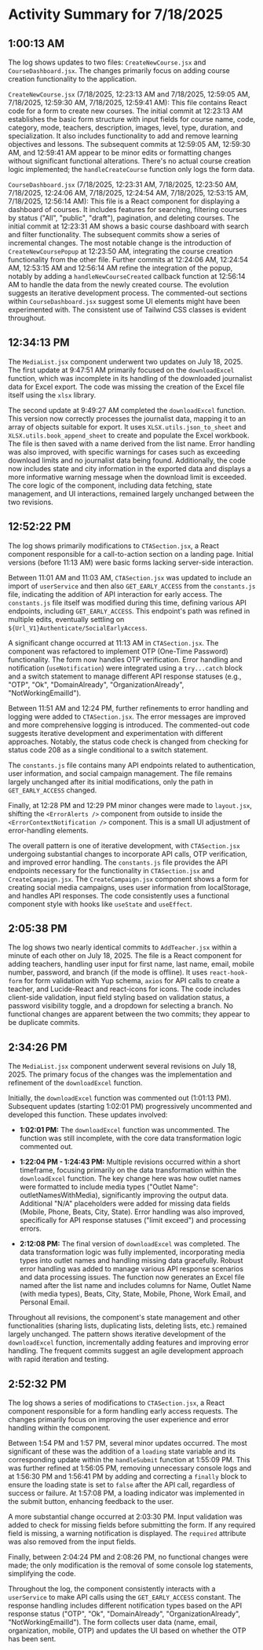 # Activity Summary for 7/18/2025

## 1:00:13 AM
The log shows updates to two files: `CreateNewCourse.jsx` and `CourseDashboard.jsx`.  The changes primarily focus on adding course creation functionality to the application.

`CreateNewCourse.jsx` (7/18/2025, 12:23:13 AM and 7/18/2025, 12:59:05 AM, 7/18/2025, 12:59:30 AM, 7/18/2025, 12:59:41 AM): This file contains React code for a form to create new courses.  The initial commit at 12:23:13 AM establishes the basic form structure with input fields for course name, code, category, mode, teachers, description, images, level, type, duration, and specialization. It also includes functionality to add and remove learning objectives and lessons. The subsequent commits at 12:59:05 AM, 12:59:30 AM, and 12:59:41 AM appear to be minor edits or formatting changes without significant functional alterations.  There's no actual course creation logic implemented; the `handleCreateCourse` function only logs the form data.


`CourseDashboard.jsx` (7/18/2025, 12:23:31 AM, 7/18/2025, 12:23:50 AM, 7/18/2025, 12:24:06 AM, 7/18/2025, 12:24:54 AM, 7/18/2025, 12:53:15 AM, 7/18/2025, 12:56:14 AM): This file is a React component for displaying a dashboard of courses. It includes features for searching, filtering courses by status ("All", "public", "draft"), pagination, and deleting courses.  The initial commit at 12:23:31 AM shows a basic course dashboard with search and filter functionality.  The subsequent commits show a series of incremental changes.  The most notable change is the introduction of `CreateNewCoursePopup` at 12:23:50 AM, integrating the course creation functionality from the other file. Further commits at 12:24:06 AM, 12:24:54 AM, 12:53:15 AM and 12:56:14 AM refine the integration of the popup, notably by adding a `handleNewCourseCreated` callback function at 12:56:14 AM to handle the data from the newly created course.  The evolution suggests an iterative development process.  The commented-out sections within `CourseDashboard.jsx` suggest some UI elements might have been experimented with.  The consistent use of Tailwind CSS classes is evident throughout.


## 12:34:13 PM
The `MediaList.jsx` component underwent two updates on July 18, 2025.  The first update at 9:47:51 AM primarily focused on the `downloadExcel` function, which was incomplete in its handling of the downloaded journalist data for Excel export.  The code was missing the creation of the Excel file itself using the `xlsx` library.

The second update at 9:49:27 AM completed the `downloadExcel` function.  This version now correctly processes the journalist data, mapping it to an array of objects suitable for export.  It uses `XLSX.utils.json_to_sheet` and `XLSX.utils.book_append_sheet` to create and populate the Excel workbook. The file is then saved with a name derived from the list name.  Error handling was also improved, with specific warnings for cases such as exceeding download limits and no journalist data being found.  Additionally, the code now includes state and city information in the exported data and displays a more informative warning message when the download limit is exceeded.  The core logic of the component, including data fetching, state management, and UI interactions, remained largely unchanged between the two revisions.


## 12:52:22 PM
The log shows primarily modifications to `CTASection.jsx`, a React component responsible for a call-to-action section on a landing page.  Initial versions (before 11:13 AM) were basic forms lacking server-side interaction.

Between 11:01 AM and 11:03 AM, `CTASection.jsx` was updated to include an import of `userService` and then also `GET_EARLY_ACCESS` from the `constants.js` file, indicating the addition of API interaction for early access.  The `constants.js` file itself was modified during this time, defining various API endpoints, including `GET_EARLY_ACCESS`. This endpoint's path was refined in multiple edits, eventually settling on `${Url_V1}Authenticate/SocialEarlyAccess`.

A significant change occurred at 11:13 AM in `CTASection.jsx`.  The component was refactored to implement OTP (One-Time Password) functionality. The form now handles OTP verification.  Error handling and notification (`useNotification`) were integrated using a `try...catch` block and a switch statement to manage different API response statuses (e.g., "OTP", "Ok", "DomainAlready", "OrganizationAlready", "NotWorkingEmailId").


Between 11:51 AM and 12:24 PM, further refinements to error handling and logging were added to `CTASection.jsx`.  The error messages are improved and more comprehensive logging is introduced. The commented-out code suggests iterative development and experimentation with different approaches. Notably, the status code check is changed from checking for status code 208 as a single conditional to a switch statement.

The `constants.js` file contains many API endpoints related to authentication, user information, and social campaign management. The file remains largely unchanged after its initial modifications, only the path in `GET_EARLY_ACCESS` changed.

Finally, at 12:28 PM and 12:29 PM minor changes were made to `layout.jsx`, shifting the `<ErrorAlerts />` component from outside to inside the `<ErrorContextNotification />` component. This is a small UI adjustment of error-handling elements.

The overall pattern is one of iterative development, with `CTASection.jsx` undergoing substantial changes to incorporate API calls, OTP verification, and improved error handling.  The `constants.js` file provides the API endpoints necessary for the functionality in `CTASection.jsx` and  `CreateCampaign.jsx`. The `CreateCampaign.jsx` component shows a form for creating social media campaigns, uses user information from localStorage, and handles API responses.  The code consistently uses a functional component style with hooks like `useState` and `useEffect`.


## 2:05:38 PM
The log shows two nearly identical commits to `AddTeacher.jsx` within a minute of each other on July 18, 2025.  The file is a React component for adding teachers, handling user input for first name, last name, email, mobile number, password, and branch (if the mode is offline). It uses `react-hook-form` for form validation with Yup schema,  `axios` for API calls to create a teacher, and Lucide-React and react-icons for icons.  The code includes client-side validation, input field styling based on validation status, a password visibility toggle, and a dropdown for selecting a branch.  No functional changes are apparent between the two commits; they appear to be duplicate commits.


## 2:34:26 PM
The `MediaList.jsx` component underwent several revisions on July 18, 2025.  The primary focus of the changes was the implementation and refinement of the `downloadExcel` function.

Initially, the `downloadExcel` function was commented out (1:01:13 PM).  Subsequent updates (starting 1:02:01 PM) progressively uncommented and developed this function.  These updates involved:

* **1:02:01 PM:** The `downloadExcel` function was uncommented. The function was still incomplete, with the core data transformation logic commented out.

* **1:22:04 PM - 1:24:43 PM:** Multiple revisions occurred within a short timeframe, focusing primarily on the data transformation within the `downloadExcel` function.  The key change here was  how outlet names were formatted to include media types ("Outlet Name": outletNamesWithMedia), significantly improving the output data.  Additional "N/A" placeholders were added for missing data fields (Mobile, Phone, Beats, City, State). Error handling was also improved, specifically for API response statuses ("limit exceed") and processing errors.

* **2:12:08 PM:** The final version of `downloadExcel` was completed. The data transformation logic was fully implemented, incorporating media types into outlet names and handling missing data gracefully.  Robust error handling was added to manage various API response scenarios and data processing issues. The function now generates an Excel file named after the list name and includes columns for Name, Outlet Name (with media types), Beats, City, State, Mobile, Phone, Work Email, and Personal Email.

Throughout all revisions, the component's state management and other functionalities (sharing lists, duplicating lists, deleting lists, etc.) remained largely unchanged.  The pattern shows iterative development of the `downloadExcel` function, incrementally adding features and improving error handling.  The frequent commits suggest an agile development approach with rapid iteration and testing.


## 2:52:32 PM
The log shows a series of modifications to `CTASection.jsx`, a React component responsible for a form handling early access requests.  The changes primarily focus on improving the user experience and error handling within the component.

Between 1:54 PM and 1:57 PM, several minor updates occurred. The most significant of these was the addition of a `loading` state variable and its corresponding update within the `handleSubmit` function at 1:55:09 PM.  This was further refined at 1:56:05 PM, removing unnecessary console logs and at 1:56:30 PM and 1:56:41 PM  by adding and correcting a `finally` block to ensure the loading state is set to `false` after the API call, regardless of success or failure. At 1:57:08 PM, a loading indicator was implemented in the submit button, enhancing feedback to the user.


A more substantial change occurred at 2:03:30 PM.  Input validation was added to check for missing fields before submitting the form. If any required field is missing, a warning notification is displayed. The `required` attribute was also removed from the input fields.

Finally, between 2:04:24 PM and 2:08:26 PM, no functional changes were made; the only modification is the removal of some console log statements, simplifying the code.


Throughout the log, the component consistently interacts with a `userService` to make API calls using the `GET_EARLY_ACCESS` constant.  The response handling includes different notification types based on the API response status ("OTP", "Ok", "DomainAlready", "OrganizationAlready", "NotWorkingEmailId").  The form collects user data (name, email, organization, mobile, OTP) and updates the UI based on whether the OTP has been sent.
